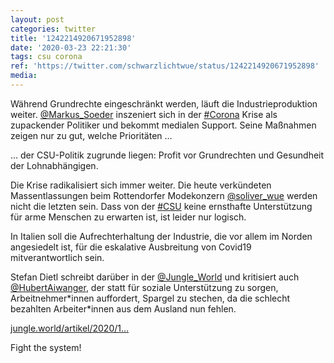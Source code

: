 ```yaml
---
layout: post
categories: twitter
title: '1242214920671952898'
date: '2020-03-23 22:21:30'
tags: csu corona
ref: 'https://twitter.com/schwarzlichtwue/status/1242214920671952898'
media:
---
```

Während Grundrechte eingeschränkt werden, läuft die Industrieproduktion weiter. [@Markus_Soeder](https://twitter.com/Markus_Soeder) inszeniert sich in der [#Corona](/t/corona) Krise als zupackender Politiker und bekommt medialen Support. Seine Maßnahmen zeigen nur zu gut, welche Prioritäten … 


… der CSU-Politik zugrunde liegen: Profit vor Grundrechten und Gesundheit der Lohnabhängigen. 


Die Krise radikalisiert sich immer weiter. Die heute verkündeten Massentlassungen beim Rottendorfer Modekonzern [@soliver_wue](https://twitter.com/soliver_wue) werden nicht die letzten sein. Dass von der [#CSU](/t/csu) keine ernsthafte Unterstützung für arme Menschen zu erwarten ist, ist leider nur logisch. 


In Italien soll die Aufrechterhaltung der Industrie, die vor allem im Norden angesiedelt ist, für die eskalative Ausbreitung von Covid19 mitverantwortlich sein. 


Stefan Dietl schreibt darüber in der [@Jungle_World](https://twitter.com/Jungle_World) und kritisiert auch [@HubertAiwanger](https://twitter.com/HubertAiwanger), der statt für soziale Unterstützung zu sorgen, Arbeitnehmer\*innen auffordert, Spargel zu stechen, da die schlecht bezahlten Arbeiter\*innen aus dem Ausland nun fehlen.

[jungle.world/artikel/2020/1…](https://jungle.world/artikel/2020/12/spargelstechen-statt-lohnfortzahlung) 


Fight the system! 

